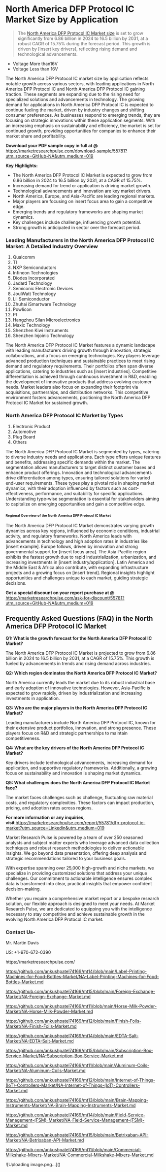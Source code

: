 <h1>North America DFP Protocol IC Market&nbsp;Size by Application</h1><blockquote><p>The <a href="https://marketresearchpulse.com/download-sample/55781?utm_source=GitHub-NA&amp;utm_medium=019">North America DFP Protocol IC Market size</a> is set to grow significantly from 6.86 billion in 2024 to 16.5 billion by 2031, at a robust CAGR of 15.75% during the forecast period. This growth is driven by [insert key drivers], reflecting rising demand and technological advancements.</p></blockquote><ul><li>Voltage More than16V<li> Voltage Less than 16V</li></ul><p>The North America DFP Protocol IC market size by application reflects notable growth across various sectors, with leading applications in North America DFP Protocol IC and North America DFP Protocol IC gaining traction. These segments are expanding due to the rising need for specialized solutions and advancements in technology. The growing demand for applications in North America DFP Protocol IC is expected to continue fueling the market, driven by industry changes and shifting consumer preferences. As businesses respond to emerging trends, they are focusing on strategic innovations within these application segments. With an increasing emphasis on sustainability and efficiency, the market is set for continued growth, providing opportunities for companies to enhance their market share and profitability.</p><p><strong>Download your PDF sample copy in full at @ </strong><a href="https://marketresearchpulse.com/download-sample/55781?utm_source=GitHub-NA&amp;utm_medium=019">https://marketresearchpulse.com/download-sample/55781?utm_source=GitHub-NA&amp;utm_medium=019</a></p><p><strong>Key Highlights: </strong></p><ul><li>The North America DFP Protocol IC Market is expected to grow from 6.86 billion in 2024 to 16.5 billion by 2031, at a CAGR of 15.75%.</li><li>Increasing demand for trend or application is driving market growth.</li><li>Technological advancements and innovation are key market drivers.</li><li>North America, Europe, and Asia-Pacific are leading regional markets.</li><li>Major players are focusing on insert focus area to gain a competitive edge.</li><li>Emerging trends and regulatory frameworks are shaping market dynamics.</li><li>Key challenges include challenge, influencing growth potential.</li><li>Strong growth is anticipated in sector over the forecast period.</li></ul><h3>Leading Manufacturers in the North America DFP Protocol IC Market: A Detailed Industry Overview</h3><ol><li>Qualcomm</li><li>TI</li><li>NXP Semiconductors</li><li>Infineon Technologies</li><li>Diodes Incorporated</li><li>Jadard Technology</li><li>Semiconic Electronic Devices</li><li>JoulWatt Technology</li><li>Lii Semiconductor</li><li>Zhuhai iSmartware Technology</li><li>PowIicon</li><li>PI</li><li>Hangzhou Silan Microelectronics</li><li>Maxic Technology</li><li>Shenzhen Kiwi Instruments</li><li>Shenzhen Injoinic Technology</li></ol><div class="flex max-w-full flex-col flex-grow"><div class="min-h-8 text-message flex w-full flex-col items-end gap-2 whitespace-normal break-words [.text-message+&amp;]:mt-5" dir="auto" data-message-author-role="assistant" data-message-id="fd8432e4-4910-450d-b182-61b7bfb0a01f" data-message-model-slug="gpt-4o"><div class="flex w-full flex-col gap-1 empty:hidden first:pt-[3px]"><div class="markdown prose w-full break-words dark:prose-invert light"><p>The North America DFP Protocol IC Market features a dynamic landscape with leading manufacturers driving growth through innovation, strategic collaborations, and a focus on emerging technologies. Key players leverage advanced production techniques and sustainable practices to meet rising demand and regulatory requirements. Their portfolios often span diverse applications, catering to industries such as [insert industries]. Competitive differentiation is achieved through continuous investment in R&amp;D, enabling the development of innovative products that address evolving customer needs. Market leaders also focus on expanding their footprint via acquisitions, partnerships, and distribution networks. This competitive environment fosters advancements, positioning the North America DFP Protocol IC Market for sustained growth.</p></div></div></div></div><h3>North America DFP Protocol IC Market by Types</h3><ol><li>Electronic Product<li> Automotive<li> Plug Board<li> Others</li></ol><div class="flex max-w-full flex-col flex-grow"><div class="min-h-8 text-message flex w-full flex-col items-end gap-2 whitespace-normal break-words [.text-message+&amp;]:mt-5" dir="auto" data-message-author-role="assistant" data-message-id="084470be-0bb7-4664-bddf-5156b4f41249" data-message-model-slug="gpt-4o-mini"><div class="flex w-full flex-col gap-1 empty:hidden first:pt-[3px]"><div class="markdown prose w-full break-words dark:prose-invert light"><p>The North America DFP Protocol IC Market is segmented by types, catering to diverse industry needs and applications. Each type offers unique features and benefits, addressing specific demands within the market. The segmentation allows manufacturers to target distinct customer bases and enhance product offerings. Innovation and technological advancements drive differentiation among types, ensuring tailored solutions for varied end-user requirements. These types play a pivotal role in shaping market dynamics, with their adoption influenced by factors such as cost-effectiveness, performance, and suitability for specific applications. Understanding type-wise segmentation is essential for stakeholders aiming to capitalize on emerging opportunities and gain a competitive edge.</p></div></div></div></div><h3><span style="font-size: 11px;">Regional Overview of the North America DFP Protocol IC Market</span></h3><div class="flex max-w-full flex-col flex-grow"><div class="min-h-8 text-message flex w-full flex-col items-end gap-2 whitespace-normal break-words [.text-message+&amp;]:mt-5" dir="auto" data-message-author-role="assistant" data-message-id="e9038762-ce64-4e30-91c9-9bd413514231" data-message-model-slug="gpt-4o-mini"><div class="flex w-full flex-col gap-1 empty:hidden first:pt-[3px]"><div class="markdown prose w-full break-words dark:prose-invert light"><p>The North America DFP Protocol IC Market demonstrates varying growth dynamics across key regions, influenced by economic conditions, industrial activity, and regulatory frameworks. North America leads with advancements in technology and high adoption rates in industries like [insert example]. Europe follows, driven by innovation and strong governmental support for [insert focus area]. The Asia-Pacific region exhibits the fastest growth due to rapid industrialization, urbanization, and increasing investments in [insert industry/application]. Latin America and the Middle East &amp; Africa also contribute, with expanding infrastructure projects and a growing focus on [insert trend]. Regional insights highlight opportunities and challenges unique to each market, guiding strategic decisions.</p></div></div></div></div><p><strong>Get a special discount on your report purchase at @ </strong><a href="https://marketresearchpulse.com/ask-for-discount/55781?utm_source=GitHub-NA&amp;utm_medium=019">https://marketresearchpulse.com/ask-for-discount/55781?utm_source=GitHub-NA&amp;utm_medium=019</a></p><h2>Frequently Asked Questions (FAQ) in the North America DFP Protocol IC Market</h2><p><strong>Q1: What is the growth forecast for the North America DFP Protocol IC Market?</strong></p><p>The North America DFP Protocol IC Market is projected to grow from 6.86 billion in 2024 to 16.5 billion by 2031, at a CAGR of 15.75%. This growth is fueled by advancements in trends and rising demand across industries.</p><p><strong>Q2: Which region dominates the North America DFP Protocol IC Market?</strong></p><p>North America currently leads the market due to its robust industrial base and early adoption of innovative technologies. However, Asia-Pacific is expected to grow rapidly, driven by industrialization and increasing investments in application.</p><p><strong>Q3: Who are the major players in the North America DFP Protocol IC Market?</strong></p><p>Leading manufacturers include North America DFP Protocol IC, known for their extensive product portfolios, innovation, and strong presence. These players focus on R&amp;D and strategic partnerships to maintain competitiveness.</p><p><strong>Q4: What are the key drivers of the North America DFP Protocol IC Market?</strong></p><p>Key drivers include technological advancements, increasing demand for application, and supportive regulatory frameworks. Additionally, a growing focus on sustainability and innovation is shaping market dynamics.</p><p><strong>Q5: What challenges does the North America DFP Protocol IC Market face?</strong></p><p>The market faces challenges such as challenge, fluctuating raw material costs, and regulatory complexities. These factors can impact production, pricing, and adoption rates across regions.</p><p><strong>For more information or any inquiries, visit&nbsp;</strong><a href="https://marketresearchpulse.com/report/55781/dfp-protocol-ic-market?utm_source=Linkedin&utm_medium=019">https://marketresearchpulse.com/report/55781/dfp-protocol-ic-market?utm_source=Linkedin&utm_medium=019</a></p><p>Market Research Pulse is powered by a team of over 250 seasoned analysts and subject matter experts who leverage advanced data collection techniques and robust research methodologies to deliver actionable insights. We go beyond data presentation, offering deep analysis and strategic recommendations tailored to your business goals.</p><p>With expertise spanning over 25,000 high-growth and niche markets, we specialize in providing customized solutions that address your unique challenges. Our commitment to actionable intelligence ensures complex data is transformed into clear, practical insights that empower confident decision-making.</p><p>Whether you require a comprehensive market report or a bespoke research solution, our flexible approach is designed to meet your needs. At Market Research Pulse, we are dedicated to equipping you with the intelligence necessary to stay competitive and achieve sustainable growth in the evolving North America DFP Protocol IC market.</p><h3><strong>Contact Us-</strong></h3><p>Mr. Martin Davis</p><p>US: +1-970-672-0390</p><p>https://marketresearchpulse.com/</p><p><a href="https://github.com/ankushpatel74169/mt14/blob/main/Label-Printing-Machines-for-Food-Bottles-Market/NA-Label-Printing-Machines-for-Food-Bottles-Market.md">https://github.com/ankushpatel74169/mt14/blob/main/Label-Printing-Machines-for-Food-Bottles-Market/NA-Label-Printing-Machines-for-Food-Bottles-Market.md</a></p><p><a href="https://github.com/ankushpatel74169/mt15/blob/main/Foreign-Exchange-Market/NA-Foreign-Exchange-Market.md">https://github.com/ankushpatel74169/mt15/blob/main/Foreign-Exchange-Market/NA-Foreign-Exchange-Market.md</a></p><p><a href="https://github.com/ankushpatel74169/mt11/blob/main/Horse-Milk-Powder-Market/NA-Horse-Milk-Powder-Market.md">https://github.com/ankushpatel74169/mt11/blob/main/Horse-Milk-Powder-Market/NA-Horse-Milk-Powder-Market.md</a></p><p><a href="https://github.com/ankushpatel74169/mt12/blob/main/Finish-Foils-Market/NA-Finish-Foils-Market.md">https://github.com/ankushpatel74169/mt12/blob/main/Finish-Foils-Market/NA-Finish-Foils-Market.md</a></p><p><a href="https://github.com/ankushpatel74169/mt14/blob/main/EDTA-Salt-Market/NA-EDTA-Salt-Market.md">https://github.com/ankushpatel74169/mt14/blob/main/EDTA-Salt-Market/NA-EDTA-Salt-Market.md</a></p><p><a href="https://github.com/ankushpatel74169/mt15/blob/main/Subscription-Box-Service-Market/NA-Subscription-Box-Service-Market.md">https://github.com/ankushpatel74169/mt15/blob/main/Subscription-Box-Service-Market/NA-Subscription-Box-Service-Market.md</a></p><p><a href="https://github.com/ankushpatel74169/mt11/blob/main/Aluminum-Coils-Market/NA-Aluminum-Coils-Market.md">https://github.com/ankushpatel74169/mt11/blob/main/Aluminum-Coils-Market/NA-Aluminum-Coils-Market.md</a></p><p><a href="https://github.com/ankushpatel74169/mt12/blob/main/Internet-of-Things-(IoT)-Controllers-Market/NA-Internet-of-Things-(IoT)-Controllers-Market.md">https://github.com/ankushpatel74169/mt12/blob/main/Internet-of-Things-(IoT)-Controllers-Market/NA-Internet-of-Things-(IoT)-Controllers-Market.md</a></p><p><a href="https://github.com/ankushpatel74169/mt13/blob/main/Brain-Mapping-Instruments-Market/NA-Brain-Mapping-Instruments-Market.md">https://github.com/ankushpatel74169/mt13/blob/main/Brain-Mapping-Instruments-Market/NA-Brain-Mapping-Instruments-Market.md</a></p><p><a href="https://github.com/ankushpatel74169/mt14/blob/main/Field-Service-Management-(FSM)-Market/NA-Field-Service-Management-(FSM)-Market.md">https://github.com/ankushpatel74169/mt14/blob/main/Field-Service-Management-(FSM)-Market/NA-Field-Service-Management-(FSM)-Market.md</a></p><p><a href="https://github.com/ankushpatel74169/mt15/blob/main/Betrixaban-API-Market/NA-Betrixaban-API-Market.md">https://github.com/ankushpatel74169/mt15/blob/main/Betrixaban-API-Market/NA-Betrixaban-API-Market.md</a></p><p><a href="https://github.com/ankushpatel74169/mt11/blob/main/Commercial-Milkshake-Mixers-Market/NA-Commercial-Milkshake-Mixers-Market.md">https://github.com/ankushpatel74169/mt11/blob/main/Commercial-Milkshake-Mixers-Market/NA-Commercial-Milkshake-Mixers-Market.md</a></p>
![Uploading image.png…]()

